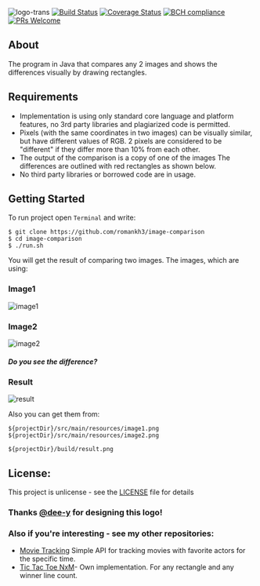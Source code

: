 ![logo-trans](https://user-images.githubusercontent.com/16310793/42029324-df117c42-7ad7-11e8-8d3e-9c6cd8822d6c.png)
[![Build Status](https://travis-ci.org/romankh3/image-comparison.svg?branch=master)](https://travis-ci.org/romankh3/image-comparison) [![Coverage Status](https://coveralls.io/repos/github/romankh3/image-comparison/badge.svg?branch=master)](https://coveralls.io/github/romankh3/image-comparison?branch=master) [![BCH compliance](https://bettercodehub.com/edge/badge/romankh3/image-comparison?branch=master)](https://bettercodehub.com/) [![PRs Welcome](https://img.shields.io/badge/PRs-welcome-brightgreen.svg)](https://github.com/romankh3/image-comparison/pulls)

## About
The program in Java that compares any 2 images and shows the differences visually by drawing rectangles.

## Requirements
* Implementation is using only standard core language and platform features, no 3rd party libraries and plagiarized code is permitted.
* Pixels (with the same coordinates in two images) can be visually similar, but have different values of RGB. 2 pixels are considered to be "different" if they differ more than 10% from each other.
* The output of the comparison is a copy of one of the images The differences are outlined with red rectangles as shown below.
* No third party libraries or borrowed code are in usage.

## Getting Started
To run project open `Terminal` and write: 
```
$ git clone https://github.com/romankh3/image-comparison
$ cd image-comparison
$ ./run.sh
```


You will get the result of comparing two images.
The images, which are using:

### Image1

![image1](https://user-images.githubusercontent.com/16310793/28955567-52edeabe-78f0-11e7-8bb2-d435c8df23ff.png)

### Image2

![image2](https://user-images.githubusercontent.com/16310793/28955566-52ead892-78f0-11e7-993c-847350da0bf8.png)

##### Do you see the difference?

### Result

![result](https://user-images.githubusercontent.com/16310793/28955568-52f23e02-78f0-11e7-92c5-07602b6a0887.png)

Also you can get them from:

```
${projectDir}/src/main/resources/image1.png
${projectDir}/src/main/resources/image2.png
```
```
${projectDir}/build/result.png
```

## License:
This project is unlicense - see the [LICENSE](LICENSE) file for details

### Thanks [@dee-y](https://github.com/dee-y) for designing this logo!

### Also if you're interesting - see my other repositories: 
* [Movie Tracking](https://github.com/romankh3/movietracking) Simple API for tracking movies with favorite actors for the specific time.
* [Tic Tac Toe NxM](https://github.com/romankh3/tictactoe)- Own implementation. For any rectangle and any winner line count. 
